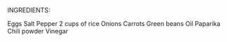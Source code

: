 INGREDIENTS:

Eggs
Salt
Pepper
2 cups of rice
Onions
Carrots
Green beans
Oil
Paparika
Chili powder
Vinegar


